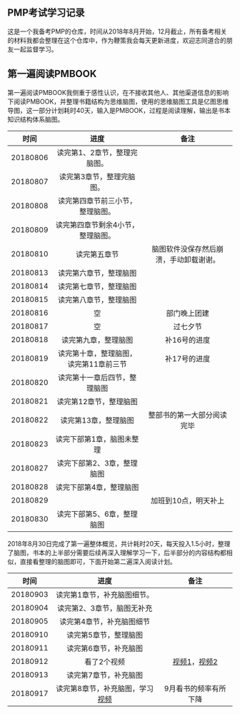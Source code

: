 ## PMP考试学习记录

这是一个我备考PMP的仓库，时间从2018年8月开始，12月截止，所有备考相关的材料我都会整理在这个仓库中，作为鞭策我会每天更新进度，欢迎志同道合的朋友一起监督学习。

## 第一遍阅读PMBOOK
第一遍阅读PMBOOK我侧重于感性认识，在不接收其他人、其他渠道信息的影响下阅读PMBOOK，并整理书籍结构为思维脑图，使用的思维脑图工具是亿图思维导图，这一部分计划耗时40天，输入是PMBOOK，过程是阅读理解，输出是书本知识结构体系脑图。

|    时间    |          进度          |         备注          |
| :------: | :------------------: | :-----------------: |
| 20180806 |   读完第1、2章节，整理完脑图。    |                     |
| 20180807 |    读完第3章节，整理完脑图。     |                     |
| 20180808 |   读完第四章节前三小节，整理脑图。   |                     |
| 20180809 |  读完第四章节剩余4小节，整理脑图。   |                     |
| 20180810 |        读完第五章节        | 脑图软件没保存然后崩溃，手动卸载谢谢。 |
| 20180813 |     读完第六章节，整理脑图      |                     |
| 20180814 |     读完第七章节，整理脑图      |                     |
| 20180815 |     读完第八章节，整理脑图      |                     |
| 20180816 |          空           |       部门晚上团建        |
| 20180817 |          空           |        过七夕节         |
| 20180818 |      读完第九章，整理脑图      |       补16号的进度       |
| 20180819 | 读完第十章，整理脑图，读完第11章前三节 |       补17号的进度       |
| 20180820 |    读完第十一章后四节，整理脑图    |                     |
| 20180821 |     读完第12章节，整理脑图     |                     |
| 20180822 |     读完第13章，整理脑图      |    整部书的第一大部分阅读完毕    |
| 20180823 |    读完下部第1章，脑图未整理     |                     |
| 20180827 |    读完下部第2、3章，整理脑图    |                     |
| 20180828 |     读完下部第4章，整理脑图     |                     |
| 20180829 |                      |     加班到10点，明天补上     |
| 20180830 |    读完下部第5、6章，整理脑图    |                     |

2018年8月30日完成了第一遍整体概览，共计耗时20天，每天投入1.5小时，整理了脑图，书本的上半部分需要后续再深入理解学习一下，后半部分的内容结构都相似，直接看整理的脑图即可，下面开始第二遍深入阅读计划。

|    时间    |                    进度                    |                    备注                    |
| :------: | :--------------------------------------: | :--------------------------------------: |
| 20180903 |              读完第1章节，补充脑图细节。              |                                          |
| 20180904 |              读完第2、3章节，脑图无补充              |                                          |
| 20180905 |              读完第4章节，补充脑图细节               |                                          |
| 20180910 |               读完第5章节，整理脑图                |                                          |
| 20180911 |               读完第6章节，补充脑图                |                                          |
| 20180912 |                  看了2个视频                  | [视频1](https://space.bilibili.com/324795344/#/)，[视频2](https://www.bilibili.com/video/av15351509?from=search&seid=12539847921914124789) |
| 20180913 |               读完第7章节，补充脑图                |                                          |
| 20180917 | 读完第8章节，补充脑图，学习[视频](https://www.bilibili.com/video/av15351509/?p=2) |               9月看书的频率有所下降                |

